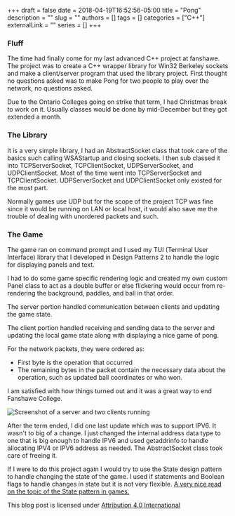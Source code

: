 +++ 
draft = false
date = 2018-04-19T16:52:56-05:00
title = "Pong"
description = ""
slug = ""
authors = []
tags = []
categories = ["C++"]
externalLink = ""
series = []
+++

### Fluff

The time had finally come for my last advanced C++ project at fanshawe. The project was to create a C++ wrapper library for Win32 Berkeley sockets and make a client/server program that used the library project. First thought no questions asked was to make Pong for two people to play over the network, no questions asked.

Due to the Ontario Colleges going on strike that term, I had Christmas break to work on it. Usually classes would be done by mid-December but they got extended a month.

### The Library

It is a very simple library, I had an AbstractSocket class that took care of the basics such calling WSAStartup and closing sockets. I then sub classed it into TCPServerSocket, TCPClientSocket, UDPServerSocket, and UDPClientSocket. Most of the time went into TCPServerSocket and TCPClientSocket. UDPServerSocket and UDPClientSocket only existed for the most part.

Normally games use UDP but for the scope of the project TCP was fine since it would be running on LAN or local host, it would also save me the trouble of dealing with unordered packets and such.

### The Game

The game ran on command prompt and I used my TUI (Terminal User Interface) library that I developed in Design Patterns 2 to handle the logic for displaying panels and text.

I had to do some game specific rendering logic and created my own custom Panel class to act as a double buffer or else flickering would occur from re-rendering the background, paddles, and ball in that order.

The server portion handled communication between clients and updating the game state.

The client portion handled receiving and sending data to the server and updating the local game state along with displaying a nice game of pong.

For the network packets, they were ordered as:

* First byte is the operation that occurred
* The remaining bytes in the packet contain the necessary data about the operation, such as updated ball coordinates or who won.

I am satisfied with how things turned out and it was a great way to end Fanshawe College.

![Screenshot of a server and two clients running](/images/Pre2023/pong.png)

After the term ended, I did one last update which was to support IPV6. It wasn't to big of a change. I just changed the internal address data type to one that is big enough to handle IPV6 and used getaddrinfo to handle allocating IPV4 or IPV6 address as needed. The AbstractSocket class took care of freeing it.

If I were to do this project again I would try to use the State design pattern to handle changing the state of the game. I used if statements and Boolean flags to handle changes in state but it is not very flexible.
[A very nice read on the topic of the State pattern in games.](https://gameprogrammingpatterns.com/state.html)

This blog post is licensed under [Attribution 4.0 International](https://creativecommons.org/licenses/by/4.0/?ref=chooser-v1)

